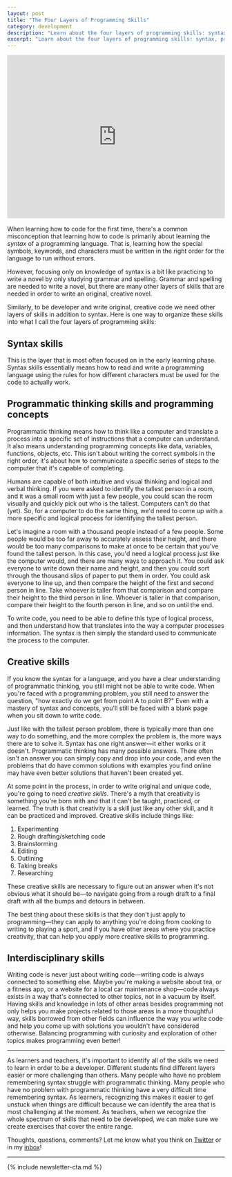 ```yaml
---
layout: post
title: "The Four Layers of Programming Skills"
category: development
description: "Learn about the four layers of programming skills: syntax, programmatic thinking, creativity, and interdisciplinary skills."
excerpt: "Learn about the four layers of programming skills: syntax, programmatic thinking, creativity, and interdisciplinary skills."
---
```


<div style="margin-bottom:1rem; position:relative;height:0;padding-bottom:75.0%"><iframe src="https://www.youtube.com/embed/kLVZcPqqY14?rel=0?ecver=2" width="100%" height="360" frameborder="0" style="position:absolute;width:100%;height:100%;left:0" allowfullscreen></iframe></div>

When learning how to code for the first time, there's a common misconception that learning how to code is primarily about learning the _syntax_ of a programming language. That is, learning how the special symbols, keywords, and characters must be written in the right order for the language to run without errors.

However, focusing only on knowledge of syntax is a bit like practicing to write a novel by only studying grammar and spelling. Grammar and spelling are needed to write a novel, but there are many other layers of skills that are needed in order to write an original, creative novel.

Similarly, to be developer and write original, creative code we need other layers of skills in addition to syntax. Here is one way to organize these skills into what I call the four layers of programming skills:

## Syntax skills

This is the layer that is most often focused on in the early learning phase. Syntax skills essentially means how to read and write a programming language using the rules for how different characters must be used for the code to actually work.

## Programmatic thinking skills and programming concepts

Programmatic thinking means how to think like a computer and translate a process into a specific set of instructions that a computer can understand. It also means understanding programming concepts like data, variables, functions, objects, etc. This isn't about writing the correct symbols in the right order, it's about how to communicate a specific series of steps to the computer that it's capable of completing.

Humans are capable of both intuitive and visual thinking and logical and verbal thinking. If you were asked to identify the tallest person in a room, and it was a small room with just a few people, you could scan the room visually and quickly pick out who is the tallest. Computers can't do that (yet). So, for a computer to do the same thing, we'd need to come up with a more specific and logical process for identifying the tallest person.

Let's imagine a room with a thousand people instead of a few people. Some people would be too far away to accurately assess their height, and there would be too many comparisons to make at once to be certain that you've found the tallest person. In this case, you'd need a logical process just like the computer would, and there are many ways to approach it. You could ask everyone to write down their name and height, and then you could sort through the thousand slips of paper to put them in order. You could ask everyone to line up, and then compare the height of the first and second person in line. Take whoever is taller from that comparison and compare their height to the third person in line. Whoever is taller in that comparison, compare their height to the fourth person in line, and so on until the end.

To write code, you need to be able to define this type of logical process, and then understand how that translates into the way a computer processes information. The syntax is then simply the standard used to communicate the process to the computer.

## Creative skills

If you know the syntax for a language, and you have a clear understanding of programmatic thinking, you still might not be able to write code. When you're faced with a programming problem, you still need to answer the question, "how exactly do we get from point A to point B?" Even with a mastery of syntax and concepts, you'll still be faced with a blank page when you sit down to write code.

Just like with the tallest person problem, there is typically more than one way to do something, and the more complex the problem is, the more ways there are to solve it. Syntax has one right answer—it either works or it doesn't. Programmatic thinking has many possible answers. There often isn't an answer you can simply copy and drop into your code, and even the problems that do have common solutions with examples you find online may have even better solutions that haven't been created yet.

At some point in the process, in order to write original and unique code, you're going to need _creative skills_. There's a myth that creativity is something you're born with and that it can't be taught, practiced, or learned. The truth is that creativity is a skill just like any other skill, and it can be practiced and improved. Creative skills include things like:

1. Experimenting
2. Rough drafting/sketching code
3. Brainstorming
4. Editing
5. Outlining
6. Taking breaks
7. Researching

These creative skills are necessary to figure out an answer when it's not obvious what it should be—to navigate going from a rough draft to a final draft with all the bumps and detours in between.

The best thing about these skills is that they don't just apply to programming—they can apply to anything you're doing from cooking to writing to playing a sport, and if you have other areas where you practice creativity, that can help you apply more creative skills to programming.

## Interdisciplinary skills

Writing code is never just about writing code—writing code is always connected to something else. Maybe you're making a website about tea, or a fitness app, or a website for a local car maintenance shop—code always exists in a way that's connected to other topics, not in a vacuum by itself. Having skills and knowledge in lots of other areas besides programming not only helps you make projects related to those areas in a more thoughtful way, skills borrowed from other fields can influence the way you write code and help you come up with solutions you wouldn't have considered otherwise. Balancing programming with curiosity and exploration of other topics makes programming even better!

---

As learners and teachers, it's important to identify all of the skills we need to learn in order to be a developer. Different students find different layers easier or more challenging than others. Many people who have no problem remembering syntax struggle with programmatic thinking. Many people who have no problem with programmatic thinking have a very difficult time remembering syntax. As learners, recognizing this makes it easier to get unstuck when things are difficult because we can identify the area that is most challenging at the moment. As teachers, when we recognize the whole spectrum of skills that need to be developed, we can make sure we create exercises that cover the entire range.

Thoughts, questions, comments? Let me know what you think on [Twitter](http://twitter.com/kev_mcg) or in my [inbox](mailto:kevin@sandcastle.co)!

---

{% include newsletter-cta.md %}
